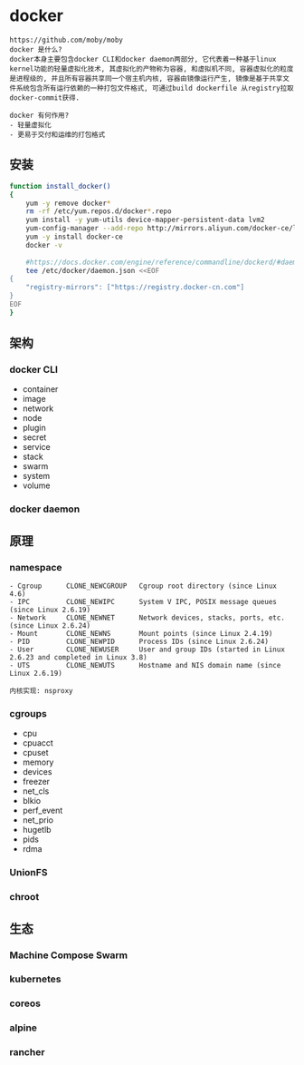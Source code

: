 # docker

```
https://github.com/moby/moby
docker 是什么?
docker本身主要包含docker CLI和docker daemon两部分, 它代表着一种基于linux kernel功能的轻量虚拟化技术, 其虚拟化的产物称为容器, 和虚拟机不同, 容器虚拟化的粒度是进程级的, 并且所有容器共享同一个宿主机内核, 容器由镜像运行产生, 镜像是基于共享文件系统包含所有运行依赖的一种打包文件格式, 可通过build dockerfile 从registry拉取 docker-commit获得.

docker 有何作用?
- 轻量虚拟化
- 更易于交付和运维的打包格式
```

## 安装

```bash
function install_docker()
{
    yum -y remove docker*
    rm -rf /etc/yum.repos.d/docker*.repo
    yum install -y yum-utils device-mapper-persistent-data lvm2
    yum-config-manager --add-repo http://mirrors.aliyun.com/docker-ce/linux/centos/docker-ce.repo
    yum -y install docker-ce
    docker -v
    
    #https://docs.docker.com/engine/reference/commandline/dockerd/#daemon-configuration-file
    tee /etc/docker/daemon.json <<EOF
{
    "registry-mirrors": ["https://registry.docker-cn.com"]
}
EOF
}
```

## 架构
### docker CLI

- container
- image
- network
- node
- plugin
- secret
- service
- stack
- swarm
- system
- volume

### docker daemon

## 原理
### namespace

```
- Cgroup      CLONE_NEWCGROUP   Cgroup root directory (since Linux 4.6)
- IPC         CLONE_NEWIPC      System V IPC, POSIX message queues (since Linux 2.6.19)
- Network     CLONE_NEWNET      Network devices, stacks, ports, etc. (since Linux 2.6.24)
- Mount       CLONE_NEWNS       Mount points (since Linux 2.4.19)
- PID         CLONE_NEWPID      Process IDs (since Linux 2.6.24)
- User        CLONE_NEWUSER     User and group IDs (started in Linux 2.6.23 and completed in Linux 3.8)
- UTS         CLONE_NEWUTS      Hostname and NIS domain name (since Linux 2.6.19)

内核实现: nsproxy
```

### cgroups

- cpu
- cpuacct
- cpuset
- memory
- devices
- freezer
- net_cls
- blkio
- perf_event
- net_prio
- hugetlb
- pids
- rdma

### UnionFS
### chroot

## 生态
### Machine Compose Swarm
### kubernetes
### coreos
### alpine
### rancher
